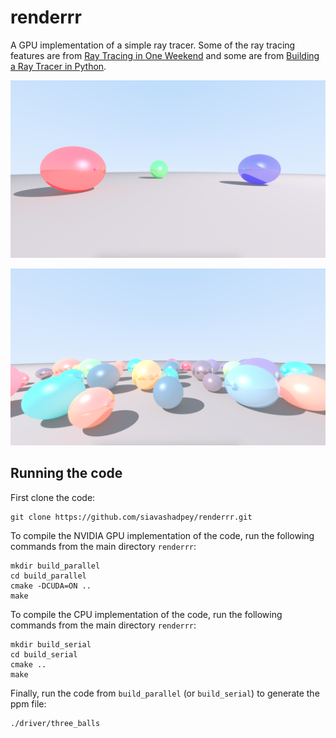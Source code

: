 # renderrr
A GPU implementation of a simple ray tracer. Some of the ray tracing features are from [Ray Tracing in One Weekend](https://raytracing.github.io/books/RayTracingInOneWeekend.html#rays,asimplecamera,andbackground/sendingraysintothescene) and some are from [Building a Ray Tracer in Python](https://www.youtube.com/watch?v=KaCe63v4D_Q).

![](three_balls.png)

![](many_balls.png)

## Running the code

First clone the code:

```console
git clone https://github.com/siavashadpey/renderrr.git
```

To compile the NVIDIA GPU implementation of the code, run the following commands from the main directory `renderrr`:

```console
mkdir build_parallel
cd build_parallel
cmake -DCUDA=ON ..
make
```

To compile the CPU implementation of the code, run the following commands from the main directory `renderrr`:

```console
mkdir build_serial
cd build_serial
cmake ..
make
```

Finally, run the code from `build_parallel` (or `build_serial`) to generate the ppm file:

```console
./driver/three_balls
```
